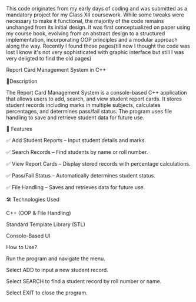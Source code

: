 This code originates from my early days of coding and was submitted as a mandatory project for my Class XII coursework. While some tweaks were necessary to make it functional, the majority of the code remains unchanged from its initial design. It was first conceptualized on paper using my course book, evolving from an abstract design to a structured implementation, incorporating OOP principles and a modular approach along the way.
Recently I found those pages(till now I thought the code was lost I know it's not very sophisticated with graphic interface but still I was very deligted to find the old pages)

Report Card Management System in C++
 

 📌Description

The Report Card Management System is a console-based C++ application that allows users to add, search, and view student report cards. It stores student records including marks in multiple subjects, calculates percentages, and determines pass/fail status. The program uses file handling to save and retrieve student data for future use.

🚀 Features

✅ Add Student Reports – Input student details and marks.

✅ Search Records – Find students by name or roll number.

✅ View Report Cards – Display stored records with percentage calculations.

✅ Pass/Fail Status – Automatically determines student status.

✅ File Handling – Saves and retrieves data for future use.

🛠 Technologies Used

C++ (OOP & File Handling)

Standard Template Library (STL)

Console-Based UI

How to Use?

Run the program and navigate the menu.

Select ADD to input a new student record.

Select SEARCH to find a student record by roll number or name.

Select EXIT to close the program.
